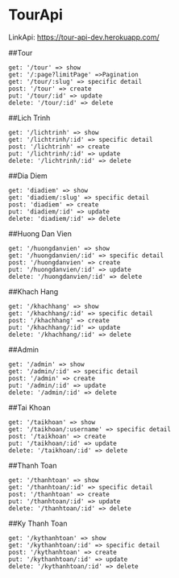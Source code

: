 # TourApi
LinkApi: https://tour-api-dev.herokuapp.com/

 ##Tour
 
    get: '/tour' => show
    get: '/:page?limitPage' =>Pagination
    get: '/tour/:slug' => specific detail
    post: '/tour' => create
    put: '/tour/:id' => update
    delete: '/tour/:id' => delete

 ##Lich Trinh
 
    get: '/lichtrinh' => show
    get: '/lichtrinh/:id' => specific detail
    post: '/lichtrinh' => create
    put: '/lichtrinh/:id' => update
    delete: '/lichtrinh/:id' => delete
    
 ##Dia Diem
 
    get: 'diadiem' => show
    get: 'diadiem/:slug' => specific detail
    post: 'diadiem' => create
    put: 'diadiem/:id' => update
    delete: 'diadiem/:id' => delete
    
 ##Huong Dan Vien
 
    get: '/huongdanvien' => show
    get: '/huongdanvien/:id' => specific detail
    post: '/huongdanvien' => create
    put: '/huongdanvien/:id' => update
    delete: '/huongdanvien/:id' => delete
    
 ##Khach Hang
 
    get: '/khachhang' => show
    get: '/khachhang/:id' => specific detail
    post: '/khachhang' => create
    put: '/khachhang/:id' => update
    delete: '/khachhang/:id' => delete
    
 ##Admin   
 
    get: '/admin' => show
    get: '/admin/:id' => specific detail
    post: '/admin' => create
    put: '/admin/:id' => update
    delete: '/admin/:id' => delete
    
 ##Tai Khoan
 
    get: '/taikhoan' => show
    get: '/taikhoan/:username' => specific detail
    post: '/taikhoan' => create
    put: '/taikhoan/:id' => update
    delete: '/taikhoan/:id' => delete

 ##Thanh Toan   
 
    get: '/thanhtoan' => show
    get: '/thanhtoan/:id' => specific detail
    post: '/thanhtoan' => create
    put: '/thanhtoan/:id' => update
    delete: '/thanhtoan/:id' => delete

 ##Ky Thanh Toan   
 
    get: '/kythanhtoan' => show
    get: '/kythanhtoan/:id' => specific detail
    post: '/kythanhtoan' => create
    put: '/kythanhtoan/:id' => update
    delete: '/kythanhtoan/:id' => delete
